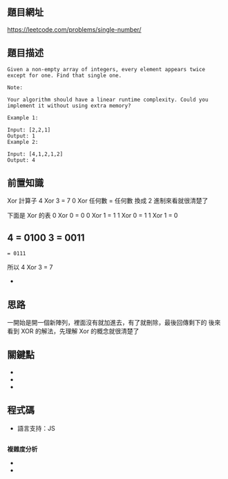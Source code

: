 ## 題目網址
 https://leetcode.com/problems/single-number/

## 題目描述

```
Given a non-empty array of integers, every element appears twice except for one. Find that single one.

Note:

Your algorithm should have a linear runtime complexity. Could you implement it without using extra memory?

Example 1:

Input: [2,2,1]
Output: 1
Example 2:

Input: [4,1,2,1,2]
Output: 4
```

## 前置知識
Xor 計算子
4 Xor 3 = 7
0 Xor 任何數 = 任何數
換成 2 進制來看就很清楚了

下面是 Xor 的表
0 Xor 0 = 0 
0 Xor 1 = 1
1 Xor 0 = 1
1 Xor 1 = 0

  4 = 0100
  3 = 0011
  ------------
    = 0111

所以 4 Xor 3 = 7

- 

## 思路
一開始是開一個新陣列，裡面沒有就加進去，有了就刪除，最後回傳剩下的
後來看到 XOR 的解法，先理解 Xor 的概念就很清楚了

## 關鍵點

- 
- 
- 

## 程式碼

- 語言支持：JS

```js

```

**複雜度分析**

- 
- 
